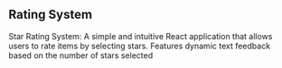 ## Rating System

Star Rating System: A simple and intuitive React application that allows users 
to rate items by selecting stars. Features dynamic text feedback based on the 
number of stars selected